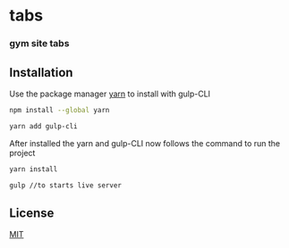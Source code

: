 # tabs
### gym site tabs


## Installation

Use the package manager [yarn](https://classic.yarnpkg.com/en/docs/install#windows-stable) to install with gulp-CLI

```bash
npm install --global yarn

yarn add gulp-cli

```

After installed the yarn and gulp-CLI now follows the command
to run the project

```bash
yarn install

gulp //to starts live server

```

## License
[MIT](https://choosealicense.com/licenses/mit/)
